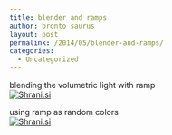 ```yaml
---
title: blender and ramps
author: bronto saurus
layout: post
permalink: /2014/05/blender-and-ramps/
categories:
  - Uncategorized
---
```

blending the volumetric light with ramp  
[<img src="http://shrani.si/t/2r/Vl/CMIGjcb/blenderrampingthecolors.jpg" style="border: 0px;" alt="Shrani.si" />][1]

using ramp as random colors  
[<img src="http://shrani.si/t/3t/11j/2PiDcuum/blenderrampasrandomcolor.jpg" style="border: 0px;" alt="Shrani.si" />][2]

 [1]: http://shrani.si/f/2r/Vl/CMIGjcb/blenderrampingthecolors.png
 [2]: http://shrani.si/f/3t/11j/2PiDcuum/blenderrampasrandomcolor.png